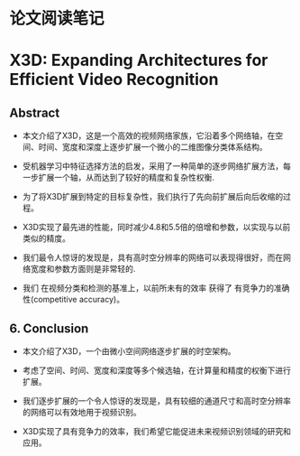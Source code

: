 # 论文阅读笔记

# X3D: Expanding Architectures for Efficient Video Recognition

## Abstract
- 本文介绍了X3D，这是一个高效的视频网络家族，它沿着多个网络轴，在空间、时间、宽度和深度上逐步扩展一个微小的二维图像分类体系结构。

- 受机器学习中特征选择方法的启发，采用了一种简单的逐步网络扩展方法，每一步扩展一个轴，从而达到了较好的精度和复杂性权衡.

- 为了将X3D扩展到特定的目标复杂性，我们执行了先向前扩展后向后收缩的过程。

- X3D实现了最先进的性能，同时减少4.8和5.5倍的倍增和参数，以实现与以前类似的精度。

- 我们最令人惊讶的发现是，具有高时空分辨率的网络可以表现得很好，而在网络宽度和参数方面则是非常轻的.

- 我们 在视频分类和检测的基准上，以前所未有的效率 获得了 有竞争力的准确性(competitive accuracy)。


## 6. Conclusion

- 本文介绍了X3D，一个由微小空间网络逐步扩展的时空架构。

- 考虑了空间、时间、宽度和深度等多个候选轴，在计算量和精度的权衡下进行扩展。
- 我们逐步扩展的一个令人惊讶的发现是，具有较细的通道尺寸和高时空分辨率的网络可以有效地用于视频识别。
- X3D实现了具有竞争力的效率，我们希望它能促进未来视频识别领域的研究和应用。
